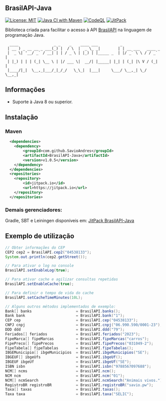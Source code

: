 ## BrasilAPI-Java
[![License: MIT](https://img.shields.io/badge/License-MIT-green.svg)](https://github.com/SavioAndres/BrasilAPI-Java/blob/main/LICENSE)
[![Java CI with Maven](https://github.com/SavioAndres/BrasilAPI-Java/actions/workflows/maven.yml/badge.svg)](https://github.com/SavioAndres/BrasilAPI-Java/actions/workflows/maven.yml)
[![CodeQL](https://github.com/SavioAndres/BrasilAPI-Java/actions/workflows/codeql.yml/badge.svg)](https://github.com/SavioAndres/BrasilAPI-Java/actions/workflows/codeql.yml)
[![JitPack](https://jitpack.io/v/SavioAndres/BrasilAPI-Java.svg)](https://jitpack.io/#SavioAndres/BrasilAPI-Java/v1.0.5)

Biblioteca criada para facilitar o acesso à API [BrasilAPI](https://github.com/BrasilAPI/BrasilAPI) na linguagem de programação Java.

```
  ____                _ _    _    ____ ___          _                  
 | __ ) _ __ __ _ ___(_) |  / \  |  _ \_ _|        | | __ ___   ____ _ 
 |  _ \| '__/ _` / __| | | / _ \ | |_) | |_____ _  | |/ _` \ \ / / _` |
 | |_) | | | (_| \__ \ | |/ ___ \|  __/| |_____| |_| | (_| |\ V / (_| |
 |____/|_|  \__,_|___/_|_/_/   \_\_|  |___|     \___/ \__,_| \_/ \__,_|
```

## Informações
- Suporte à Java 8 ou superior.

## Instalação
### Maven
```xml
  <dependencies>
  	<dependency>
	    <groupId>com.github.SavioAndres</groupId>
	    <artifactId>BrasilAPI-Java</artifactId>
	    <version>v1.0.5</version>
  	</dependency>
  </dependencies>
  <repositories>
	<repository>
	    <id>jitpack.io</id>
	    <url>https://jitpack.io</url>
	</repository>
  </repositories>
```
### Demais gerenciadores:
Gradle, SBT e Leiningen disponíveis em: [JitPack BrasilAPI-Java](https://jitpack.io/#SavioAndres/BrasilAPI-Java/v1.0.5)

## Exemplo de utilização
```java
// Obter informações do CEP
CEP2 cep2 = BrasilAPI.cep2("04538133");
System.out.println(cep2.getStreet());

// Para ativar o log no console
BrasilAPI.setEnableLog(true);

// Para ativar cache e agilizar consultas repetidas
BrasilAPI.setEnableCache(true);

// Para definir o tempo de vida do cache
BrasilAPI.setCacheTimeMinutes(10L);

// Alguns outros métodos implementados de exemplo:
Bank[] banks                    = BrasilAPI.banks();
Bank bank                       = BrasilAPI.bank("1");
CEP cep                         = BrasilAPI.cep("04538133");
CNPJ cnpj                       = BrasilAPI.cnpj("06.990.590/0001-23");
DDD ddd                         = BrasilAPI.ddd("79");
Feriados[] feriados             = BrasilAPI.feriados("2023");
FipeMarca[] fipeMarcas          = BrasilAPI.fipeMarcas("carros");
FipePreco[] fipePrecos          = BrasilAPI.fipePrecos("031049-2");
FipeTabela[] fipeTabelas        = BrasilAPI.fipeTabelas();
IBGEMunicipio[] ibgeMunicipios  = BrasilAPI.ibgeMunicipios("SE");
IBGEUF[] ibgeUfs                = BrasilAPI.ibgeUf();
IBGEUF ibgeUf                   = BrasilAPI.ibgeUf("SE");
ISBN isbn                       = BrasilAPI.isbn("9788567097688");
NCM[] ncms                      = BrasilAPI.ncm();
NCM ncm                         = BrasilAPI.ncm("01");
NCM[] ncmSearch                 = BrasilAPI.ncmSearch("Animais vivos.");
RegistroBR registroBR           = BrasilAPI.registroBR("savio.pw");
Taxa[] taxas                    = BrasilAPI.taxas();
Taxa taxa                       = BrasilAPI.taxa("SELIC");

```
